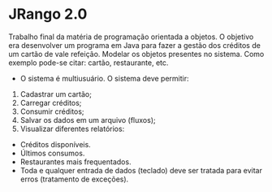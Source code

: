 # JRango 2.0
Trabalho final da matéria de programação orientada a objetos. O objetivo era desenvolver um programa em Java para fazer a gestão dos
créditos de um cartão de vale refeição. Modelar os objetos presentes no sistema. Como exemplo pode-se citar: cartão, restaurante, etc.
- O sistema é multiusuário.
O sistema deve permitir:
1) Cadastrar um cartão;
2) Carregar créditos;
3) Consumir créditos;
4) Salvar os dados em um arquivo (fluxos);
5) Visualizar diferentes relatórios:
- Créditos disponíveis.
- Últimos consumos.
- Restaurantes mais frequentados.
- Toda e qualquer entrada de dados (teclado) deve ser tratada para evitar erros (tratamento de exceções).
